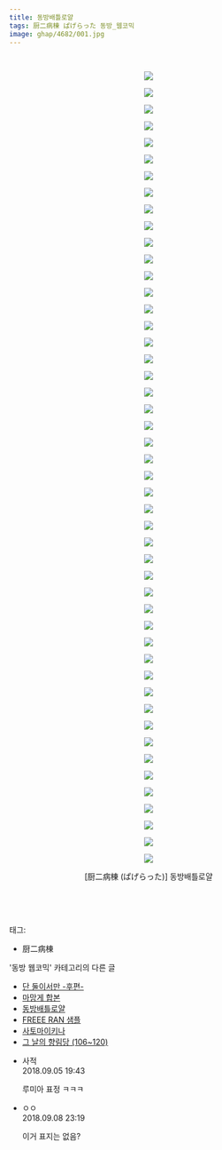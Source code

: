 ```yaml
---
title: 동방배틀로얄
tags: 厨二病棟 ぱげらった 동방_웹코믹
image: ghap/4682/001.jpg
---
```

<div class="article">
<p style="text-align: center; clear: none; float: none;"></p>
<p style="text-align: center; clear: none; float: none;"></p>
<p style="text-align: center; clear: none; float: none;"></p>
<p style="text-align: center; clear: none; float: none;"></p>
<p style="text-align: center; clear: none; float: none;"></p>
<p style="text-align: center; clear: none; float: none;"></p>
<p style="text-align: center; clear: none; float: none;"></p>
<p style="text-align: center; clear: none; float: none;"></p>
<p style="text-align: center; clear: none; float: none;"></p>
<p style="text-align: center; clear: none; float: none;"></p>
<p style="text-align: center; clear: none; float: none;"></p>
<p style="text-align: center; clear: none; float: none;"></p>
<p style="text-align: center; clear: none; float: none;"></p>
<p style="text-align: center; clear: none; float: none;"></p>
<p style="text-align: center; clear: none; float: none;"></p>
<p style="text-align: center; clear: none; float: none;"></p>
<p style="text-align: center; clear: none; float: none;"></p>
<p style="text-align: center; clear: none; float: none;"></p>
<p style="text-align: center; clear: none; float: none;"></p>
<p style="text-align: center; clear: none; float: none;"></p>
<p style="text-align: center; clear: none; float: none;"></p>
<p style="text-align: center; clear: none; float: none;"></p>
<p style="text-align: center; clear: none; float: none;"></p>
<p style="text-align: center; clear: none; float: none;"></p>
<p style="text-align: center; clear: none; float: none;"></p>
<p style="text-align: center; clear: none; float: none;"></p>
<p style="text-align: center; clear: none; float: none;"></p>
<p style="text-align: center; clear: none; float: none;"></p>
<p style="text-align: center; clear: none; float: none;"></p>
<p style="text-align: center; clear: none; float: none;"></p>
<p style="text-align: center; clear: none; float: none;"></p>
<p style="text-align: center; clear: none; float: none;"></p>
<p style="text-align: center; clear: none; float: none;"></p>
<p style="text-align: center; clear: none; float: none;"></p>
<p style="text-align: center; clear: none; float: none;"></p>
<p style="text-align: center; clear: none; float: none;"></p>
<p style="text-align: center; clear: none; float: none;"></p>
<p style="text-align: center; clear: none; float: none;"></p>
<p style="text-align: center; clear: none; float: none;"></p>
<p style="text-align: center; clear: none; float: none;"></p>
<p style="text-align: center; clear: none; float: none;"></p>
<p style="text-align: center; clear: none; float: none;"></p>
<p style="text-align: center; clear: none; float: none;"></p>
<p style="text-align: center; clear: none; float: none;"></p>
<p style="text-align: center; clear: none; float: none;"></p>
<p style="text-align: center; clear: none; float: none;"></p>
<p style="text-align: center; clear: none; float: none;"></p>
<p style="text-align: center; clear: none; float: none;"></p>
<p style="text-align: center; clear: none; float: none;"></p>
<p style="text-align: center; clear: none; float: none;"></p>
<p style="text-align: center; clear: none; float: none;"></p>
<p style="text-align: center; clear: none; float: none;"><br/></p>
<p style="text-align: center; clear: none; float: none;"><img src="{{ site.nasurl }}/ghap/4682/001.jpg"/></p>
<p style="text-align: center; clear: none; float: none;"><img src="{{ site.nasurl }}/ghap/4682/002.jpg"/></p>
<p style="text-align: center; clear: none; float: none;"><img src="{{ site.nasurl }}/ghap/4682/003.jpg"/></p>
<p style="text-align: center; clear: none; float: none;"><img src="{{ site.nasurl }}/ghap/4682/004.jpg"/></p>
<p style="text-align: center; clear: none; float: none;"><img src="{{ site.nasurl }}/ghap/4682/005.jpg"/></p>
<p style="text-align: center; clear: none; float: none;"><img src="{{ site.nasurl }}/ghap/4682/006.jpg"/></p>
<p style="text-align: center; clear: none; float: none;"><img src="{{ site.nasurl }}/ghap/4682/007.jpg"/></p>
<p style="text-align: center; clear: none; float: none;"><img src="{{ site.nasurl }}/ghap/4682/008.jpg"/></p>
<p style="text-align: center; clear: none; float: none;"><img src="{{ site.nasurl }}/ghap/4682/009.jpg"/></p>
<p style="text-align: center; clear: none; float: none;"><img src="{{ site.nasurl }}/ghap/4682/010.jpg"/></p>
<p style="text-align: center; clear: none; float: none;"><img src="{{ site.nasurl }}/ghap/4682/011.jpg"/></p>
<p style="text-align: center; clear: none; float: none;"><img src="{{ site.nasurl }}/ghap/4682/012.jpg"/></p>
<p style="text-align: center; clear: none; float: none;"><img src="{{ site.nasurl }}/ghap/4682/013.jpg"/></p>
<p style="text-align: center; clear: none; float: none;"><img src="{{ site.nasurl }}/ghap/4682/014.jpg"/></p>
<p style="text-align: center; clear: none; float: none;"><img src="{{ site.nasurl }}/ghap/4682/015.jpg"/></p>
<p style="text-align: center; clear: none; float: none;"><img src="{{ site.nasurl }}/ghap/4682/016.jpg"/></p>
<p style="text-align: center; clear: none; float: none;"><img src="{{ site.nasurl }}/ghap/4682/017.jpg"/></p>
<p style="text-align: center; clear: none; float: none;"><img src="{{ site.nasurl }}/ghap/4682/018.jpg"/></p>
<p style="text-align: center; clear: none; float: none;"><img src="{{ site.nasurl }}/ghap/4682/019.jpg"/></p>
<p style="text-align: center; clear: none; float: none;"><img src="{{ site.nasurl }}/ghap/4682/020.jpg"/></p>
<p style="text-align: center; clear: none; float: none;"><img src="{{ site.nasurl }}/ghap/4682/021.jpg"/></p>
<p style="text-align: center; clear: none; float: none;"><img src="{{ site.nasurl }}/ghap/4682/022.jpg"/></p>
<p style="text-align: center; clear: none; float: none;"><img src="{{ site.nasurl }}/ghap/4682/023.jpg"/></p>
<p style="text-align: center; clear: none; float: none;"><img src="{{ site.nasurl }}/ghap/4682/024.jpg"/></p>
<p style="text-align: center; clear: none; float: none;"><img src="{{ site.nasurl }}/ghap/4682/025.jpg"/></p>
<p style="text-align: center; clear: none; float: none;"><img src="{{ site.nasurl }}/ghap/4682/026.jpg"/></p>
<p style="text-align: center; clear: none; float: none;"><img src="{{ site.nasurl }}/ghap/4682/027.jpg"/></p>
<p style="text-align: center; clear: none; float: none;"><img src="{{ site.nasurl }}/ghap/4682/028.jpg"/></p>
<p style="text-align: center; clear: none; float: none;"><img src="{{ site.nasurl }}/ghap/4682/029.jpg"/></p>
<p style="text-align: center; clear: none; float: none;"><img src="{{ site.nasurl }}/ghap/4682/030.jpg"/></p>
<p style="text-align: center; clear: none; float: none;"><img src="{{ site.nasurl }}/ghap/4682/031.jpg"/></p>
<p style="text-align: center; clear: none; float: none;"><img src="{{ site.nasurl }}/ghap/4682/032.jpg"/></p>
<p style="text-align: center; clear: none; float: none;"><img src="{{ site.nasurl }}/ghap/4682/033.jpg"/></p>
<p style="text-align: center; clear: none; float: none;"><img src="{{ site.nasurl }}/ghap/4682/034.jpg"/></p>
<p style="text-align: center; clear: none; float: none;"><img src="{{ site.nasurl }}/ghap/4682/035.jpg"/></p>
<p style="text-align: center; clear: none; float: none;"><img src="{{ site.nasurl }}/ghap/4682/036.jpg"/></p>
<p style="text-align: center; clear: none; float: none;"><img src="{{ site.nasurl }}/ghap/4682/037.jpg"/></p>
<p style="text-align: center; clear: none; float: none;"><img src="{{ site.nasurl }}/ghap/4682/038.jpg"/></p>
<p style="text-align: center; clear: none; float: none;"><img src="{{ site.nasurl }}/ghap/4682/039.jpg"/></p>
<p style="text-align: center; clear: none; float: none;"><img src="{{ site.nasurl }}/ghap/4682/040.jpg"/></p>
<p style="text-align: center; clear: none; float: none;"><img src="{{ site.nasurl }}/ghap/4682/041.jpg"/></p>
<p style="text-align: center; clear: none; float: none;"><img src="{{ site.nasurl }}/ghap/4682/042.jpg"/></p>
<p style="text-align: center; clear: none; float: none;"><img src="{{ site.nasurl }}/ghap/4682/043.jpg"/></p>
<p style="text-align: center; clear: none; float: none;"><img src="{{ site.nasurl }}/ghap/4682/044.jpg"/></p>
<p style="text-align: center; clear: none; float: none;"><img src="{{ site.nasurl }}/ghap/4682/045.jpg"/></p>
<p style="text-align: center; clear: none; float: none;"><img src="{{ site.nasurl }}/ghap/4682/046.jpg"/></p>
<p style="text-align: center; clear: none; float: none;"><img src="{{ site.nasurl }}/ghap/4682/047.jpg"/></p>
<p style="text-align: center; clear: none; float: none;"><img src="{{ site.nasurl }}/ghap/4682/048.jpg"/></p>
<p style="text-align: center; clear: none; float: none;">[厨二病棟 (ぱげらった)] 동방배틀로얄</p>
<p style="text-align: center; clear: none; float: none;"><br/></p>
<p><br/></p>
</div><div class="tagTrail">
<p>태그: </p>
<ul>
<li>厨二病棟</li>
</ul>
</div><div class="another">
<p>'동방 웹코믹' 카테고리의 다른 글</p>
<ul>
<li><a href="/2018-09-09-ghap_4690">단 둘이서만 -후편-</a></li>
<li><a href="/2018-09-09-ghap_4689">마망게 합본</a></li>
<li><a href="/2018-09-05-ghap_4682">동방배틀로얄</a></li>
<li><a href="/2018-09-04-ghap_4678">FREEE RAN 샘플</a></li>
<li><a href="/2018-09-04-ghap_4677">사토마이키나</a></li>
<li><a href="/2018-09-03-ghap_4658">그 날의 향림당 (106~120)</a></li>
</ul>
</div><div class="cb_module cb_fluid">
<div class="cb_wrt cb_profile">
<div class="comment">
<ul>
<li class="cb_thumb_off" id="comment15326695">
<div class="cb_comment_area">
<div class="cb_info_area">
<div class="cb_section">
<span class="cb_nick_name">사적</span>
</div>
<div class="cb_section">
<span class="cb_date">2018.09.05 19:43 </span>
</div>
</div>
<div class="cb_dsc_comment">
<p class="cb_dsc">
											루미아 표정 ㅋㅋㅋ
										</p>
</div>
</div></li>
<li class="cb_thumb_off" id="comment15328517">
<div class="cb_comment_area">
<div class="cb_info_area">
<div class="cb_section">
<span class="cb_nick_name">ㅇㅇ</span>
</div>
<div class="cb_section">
<span class="cb_date">2018.09.08 23:19 </span>
</div>
</div>
<div class="cb_dsc_comment">
<p class="cb_dsc">
											이거 표지는 없음?
										</p>
</div>
</div></li>
</ul>
</div>
</div><!-- commentList close -->
</div>